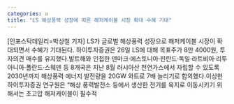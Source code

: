```yaml
---
categories: a
title: "LS 해상풍력 성장에 따른 해저케이블 시장 확대 수혜 기대"
---
```

[인포스탁데일리=박상철 기자] LS가 글로벌 해상풍력 성장으로 해저케이블 시장이 확대되면서 수혜가 기대된다. 하이투자증권은 26일 LS에 대해 목표주가 8만 4000원, 투자의견 매수를 유지했다.발트해와 인접한 덴마크·에스토니아·핀란드·독일·라트비아·리투아니아·폴란드·스웨덴 등 8개국은 지난 8월 러시아산 천연가스에서 자립할 수 있도록 2030년까지 해상풍력 에너지 발전량을 20GW 와트로 7배 늘리기로 합의했다.이상헌 하이투자증권 연구원은 “해상 풍력발전소 등에서 생산한 전기를 육지로 이동시키기 위해서는 초고압 해저케이블이 필수적